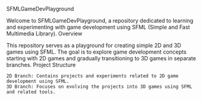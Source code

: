 SFMLGameDevPlayground

Welcome to SFMLGameDevPlayground, a repository dedicated to learning and experimenting with game development using SFML (Simple and Fast Multimedia Library).
Overview

This repository serves as a playground for creating simple 2D and 3D games using SFML. The goal is to explore game development concepts starting with 2D games and gradually transitioning to 3D games in separate branches.
Project Structure

    2D Branch: Contains projects and experiments related to 2D game development using SFML.
    3D Branch: Focuses on evolving the projects into 3D games using SFML and related tools.
